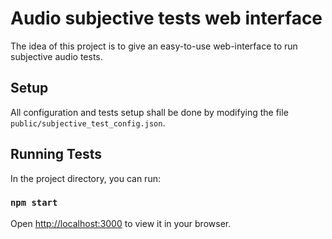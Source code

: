 # Audio subjective tests web interface

The idea of this project is to give an easy-to-use web-interface to run subjective audio tests.

## Setup
All configuration and tests setup shall be done by modifying the file ```public/subjective_test_config.json```.

## Running Tests

In the project directory, you can run:

### `npm start`

Open [http://localhost:3000](http://localhost:3000) to view it in your browser.